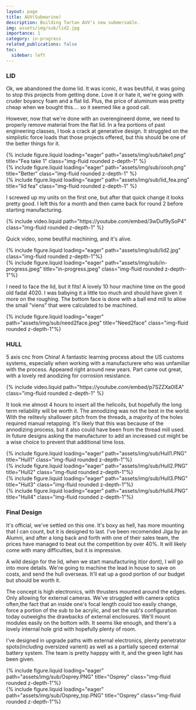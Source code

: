 ```yaml
---
layout: page
title: AUV(Submarine)
description: Building Tartan AUV's new submersable.
img: assets/img/sub/lid2.jpg
importance: 1
category: in-progress
related_publications: false
toc:
  sidebar: left
---
```


### **LID**

Ok, we abandoned the dome lid. It was iconic, it was beutiful, it was going to stop this projects from getting done.
Love it or hate it, we're going with cruder boyancy foam and a flat lid. Plus, the price of aluminum was pretty cheap when we bought this.... so it seemed like a good call.

However, now that we're done with an overengineerd dome, we need to properly remove material from the flat lid. In a fea portions of past engineering classes, I took a crack at generative design. It struggled on the simplistic force loads that those projects offered, but this should be one of the better things for it.

<div class="row">
    <div class="col-sm mt-3 mt-md-0">
        {% include figure.liquid loading="eager" path="assets/img/sub/take1.png" title="Fea take 1" class="img-fluid rounded z-depth-1" %}
    </div>
    <div class="col-sm mt-3 mt-md-0">
        {% include figure.liquid loading="eager" path="assets/img/sub/oooh.png" title="Better" class="img-fluid rounded z-depth-1" %}
    </div>
    <div class="col-sm mt-3 mt-md-0">
        {% include figure.liquid loading="eager" path="assets/img/sub/lid_fea.png" title="lid fea" class="img-fluid rounded z-depth-1" %}
    </div>
</div>

I screwed up my units on the first one, but after that quick change it looks pretty good. I left this for a month and then came back for round 2 before starting manufacturing.

<div class="row">
    <div class="col-sm mt-3 mt-md-0">
        {% include video.liquid path="https://youtube.com/embed/3wDuf9ySoP4" class="img-fluid rounded z-depth-1" %}
    </div>
</div>

Quick video, some beutiful machining, and it's alive.

<div class="row">
    <div class="col-sm mt-3 mt-md-0">
        {% include figure.liquid loading="eager" path="assets/img/sub/lid2.jpg" class="img-fluid rounded z-depth-1"%}
    </div>
    <div class="col-sm mt-3 mt-md-0">
        {% include figure.liquid loading="eager" path="assets/img/sub/in-progress.jpeg" title="in-progress.jpeg" class="img-fluid rounded z-depth-1"%}
    </div>
</div>

I need to face the lid, but it fits! A lovely 10 hour machine time on the good old fadal 4020. I was babying it a little too much and should have given it more on the roughing. The bottom face is done with a ball end mill to allow the small "viens" that were calculated to be machined.

 <div class="col-sm mt-3 mt-md-0">
        {% include figure.liquid loading="eager" path="assets/img/sub/need2face.jpeg" title="Need2face" class="img-fluid rounded z-depth-1"%}
</div>

### **HULL**

5 axis cnc from China! A fantastic learning process about the US customs systems, especially when working with a manufacturere who was unfamiliar with the process. Appeared right around new years. Part came out great, with a lovely red anodizing for corrosion resistance.

<div class="row">
    <div class="col-sm mt-3 mt-md-0">
        {% include video.liquid path="https://youtube.com/embed/p7SZZXa0lEA" class="img-fluid rounded z-depth-1" %}
    </div>
</div>

It took me almost 4 hours to insert all the helicoils, but hopefully the long term reliability will be worth it. The annodizing was not the best in the world. With the relitevly shallower pitch from the threads, a majority of the holes required manual retapping. It's likely that this was because of the annodizing process, but it also could have been from the thread mill used. In future designs asking the manufacturer to add an increased cut might be a wise choice to prevent that additional time loss.

<div class="row">
    <div class="col-sm mt-3 mt-md-0">
        {% include figure.liquid loading="eager" path="assets/img/sub/Hull1.PNG" title="Hull1" class="img-fluid rounded z-depth-1"%}
    </div>
    <div class="col-sm mt-3 mt-md-0">
        {% include figure.liquid loading="eager" path="assets/img/sub/Hull2.PNG" title="Hull2" class="img-fluid rounded z-depth-1"%}
    </div>
</div>
<div class="row">
    <div class="col-sm mt-3 mt-md-0">
        {% include figure.liquid loading="eager" path="assets/img/sub/Hull3.PNG" title="Hull3" class="img-fluid rounded z-depth-1"%}
    </div>
    <div class="col-sm mt-3 mt-md-0">
        {% include figure.liquid loading="eager" path="assets/img/sub/Hull4.PNG" title="Hull4" class="img-fluid rounded z-depth-1"%}
    </div>
</div>

### **Final Design**

It's official, we've settled on this one. It's boxy as hell, has more mounting that I can count, but it is designed to last. I've been recomended Jiga by an Alumni, and after a long back and forth with one of their sales team, the prices have managed to beat out the competition by over 40%. It will likely come with many difficulties, but it is impressive.

A wild design for the lid, when we start manufacturing it(or dont), I will go into more details. We're going to machine the lead in house to save on costs, and send the hull overseas. It'll eat up a good portion of our budget but should be worth it.

The concept is high electronics, with thrusters mounted around the edges. Only allowing for external cameras. We've struggled with camera optics often,the fact that an inside one's focal length could too easily change, force a portion of the sub to be acrylic, and set the sub's configuration today outweighs the drawbacks of external enclosures. We'll mount modules easily on the bottom with. It seems like enough, and there's a lovely internal hole grid with hopefully plenty of room.

I've designed in upgrade paths with external electronics, plenty penetrator spots(including oversized varient) as well as a partially speced external battery system. The team is pretty happpy with it, and the green light has been given.

<div class="row">
    <div class="col-sm mt-3 mt-md-0">
        {% include figure.liquid loading="eager" path="assets/img/sub/Osprey.PNG" title="Osprey" class="img-fluid rounded z-depth-1"%}
    </div>
    <div class="col-sm mt-3 mt-md-0">
        {% include figure.liquid loading="eager" path="assets/img/sub/Osprey_top.PNG" title="Osprey" class="img-fluid rounded z-depth-1"%}
    </div>
</div>
